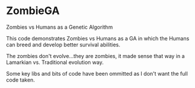 ZombieGA
========

Zombies vs Humans as a Genetic Algorithm

This code demonstrates Zombies vs Humans as a GA in which the Humans can breed and develop better survival abilities.

The zombies don't evolve...they are zombies, it made sense that way in a Lamarkian vs. Traditional evolution way.

Some key libs and bits of code have been ommitted as I don't want the full code taken.
